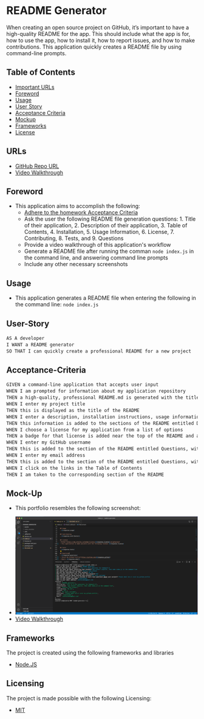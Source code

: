 # README Generator
When creating an open source project on GitHub, it’s important to have a high-quality README for the app. This should include what the app is for, how to use the app, how to install it, how to report issues, and how to make contributions. This application quickly creates a README file by using command-line prompts.

## Table of Contents
- [Important URLs](#urls)
- [Foreword](#foreword)
- [Usage](#usage)
- [User Story](#user-story)
- [Acceptance Criteria](#acceptance-criteria)
- [Mockup](#mock-up)
- [Frameworks](#frameworks)
- [License](#Licensing)

## URLs
- [GitHub Repo URL](https://github.com/candracodes/readme-generator)
- [Video Walkthrough](#)

## Foreword

- This application aims to accomplish the following:
  - [Adhere to the homework Acceptance Criteria](./assets/_guide/README.md)
  - Ask the user the following README file generation questions: 1. Title of their application, 2. Description of their application, 3. Table of Contents, 4. Installation, 5. Usage Information, 6. License, 7. Contributing, 8. Tests, and 9. Questions
  - Provide a video walkthrough of this application's workflow
  - Generate a README file after running the comman `node index.js` in the command line, and answering command line prompts
  - Include any other necessary screenshots

## Usage

- This application generates a README file when entering the following in the command line: `node index.js`

## User-Story

```md
AS A developer
I WANT a README generator
SO THAT I can quickly create a professional README for a new project
```

## Acceptance-Criteria

```md
GIVEN a command-line application that accepts user input
WHEN I am prompted for information about my application repository
THEN a high-quality, professional README.md is generated with the title of my project and sections entitled Description, Table of Contents, Installation, Usage, License, Contributing, Tests, and Questions
WHEN I enter my project title
THEN this is displayed as the title of the README
WHEN I enter a description, installation instructions, usage information, contribution guidelines, and test instructions
THEN this information is added to the sections of the README entitled Description, Installation, Usage, Contributing, and Tests
WHEN I choose a license for my application from a list of options
THEN a badge for that license is added near the top of the README and a notice is added to the section of the README entitled License that explains which license the application is covered under
WHEN I enter my GitHub username
THEN this is added to the section of the README entitled Questions, with a link to my GitHub profile
WHEN I enter my email address
THEN this is added to the section of the README entitled Questions, with instructions on how to reach me with additional questions
WHEN I click on the links in the Table of Contents
THEN I am taken to the corresponding section of the README
```

## Mock-Up

* This portfolio resembles the following screenshot:

- ![Screenshot 2](./assets/screenshot.png)
- [Video Walkthrough](https://watch.screencastify.com/v/bcFi5F0nNPIliza41fK3)

## Frameworks

The project is created using the following frameworks and libraries

- [Node.JS](https://nodejs.org/en/)

## Licensing
The project is made possible with the following Licensing:
- [MIT](license.txt)

